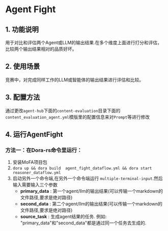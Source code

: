 # Agent Fight  

## 1. 功能说明
用于对比和评估两个Agent或LLM的输出结果.在多个维度上面进行打分和评估，比较两个输出结果相对的品质好坏。

## 2. 使用场景
竞赛中，对完成同样工作的LLM或智能体的输出结果进行评估和比较。

## 3. 配置方法
通过更改`agent-hub`下面的`content-evaluation`目录下面的`content_evaluation_agent.yml`模版里的配置信息来对`Prompt`等进行修改

## 4. 运行AgentFight

### 方法一：在Dora-rs命令里运行：

1. 安装MoFA项目包
2. `dora up && dora build  agent_fight_dataflow.yml && dora start reasoner_dataflow.yml`
3. 启动另外一个命令端,在另外一个命令端运行 `multiple-terminal-input`.然后输入需要输入三个参数
   - **primary_data** : 第一个agent/llm的输出结果(可以传输一个markdown的文件路径,要求是绝对路径)
   - **second_data** : 第二个agent/llm的输出结果(可以传输一个markdown的文件路径,要求是绝对路径)
   - **source_task** : 生成agent结果的任务. 例如: "primary_data"和"second_data"都是通过同一个任务去生成的. 
 
